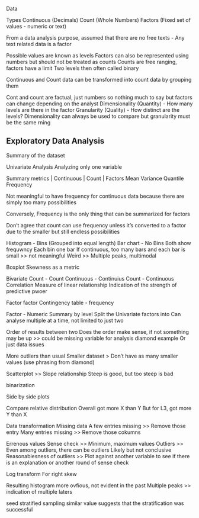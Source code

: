 Data

Types
Continuous (Decimals)
Count (Whole Numbers)
Factors (Fixed set of values - numeric or text)

From a data analysis purpose, assumed that there are no free texts - Any text related data is a factor

Possible values are known as levels
Factors can also be represented using numbers but should not be treated as counts
Counts are free ranging, factors have a limit
Two levels then often called binary

Continuous and Count data can be transformed into count data by grouping them


Cont and count are factual, just numbers so nothing much to say but factors can change depending on the analyst
Dimensionality (Quantity) - How many levels are there in the factor
Granularity (Quality) - How distinct are the levels?
Dimensionality can always be used to compare but granularity must be the same rning

## **Exploratory Data Analysis**

Summary of the dataset

Univariate Analysis
Analyzing only one variable


Summary metrics | Continuous | Count | Factors
Mean
Variance
Quantile
Frequency

Not meaningful to have frequency for continuous data because there are simply too many possibilities

Conversely, Frequency is the only thing that can be summarized for factors

Don’t agree that count can use frequency unless it’s converted to a factor due to the smaller but still endless possibilities

Histogram - Bins (Grouped into equal length)
Bar chart - No Bins 
Both show frequwncy
Each bin one bar
If continuous, too many bars and each bar is small >> not meaningful
Weird >> Multiple peaks, multimodal

Boxplot
Skewness as a metric

Bivariate
Count - Count
Continuous - Continuius
Count - Continuous
Correlation
Measure of linear relationship
Indication of the strength of predictive pwoer

Factor factor 
Contingency table - frequency

Factor - Numeric
Summary by level
Split the Univariate factors into
Can analyse multiple at a time, not limited to just two

Order of results between two
Does the order make sense, if not something may be up >> could be missing variable for analysis diamond example
Or just data issues

More outliers than usual
Smaller dataset > Don’t have as many smaller values (use phrasing from diamond)



Scatterplot >> Slope relationship
Steep is good, but too steep is bad

binarization


Side by side plots

Compare relative distribution 
Overall got more X than Y
But for L3, got more Y than X


Data transformation
Missing data
A few entries missing >> Remove those entry
Many entries missing >> Remove those cokumns

Errenous values
Sense check >> Minimum, maximum values
Outliers >> Even among outliers, there can be outliers
Likely but not conclusive
Reasonablesness of outliers >> Plot against another variable to see if there is an explanation or another round of sense check

Log transform
For right skew

Resulting histogram more ovfious, not evident in the past
Multiple peaks >> indication of multiple laters

seed
stratified sampling
similar value suggests that the stratification was successful
